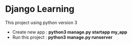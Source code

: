 # Django Learning
This project using python version 3
- Create new app : <b>python3 manage.py startapp my_app</b>
- Run this project : <b>python3 manage.py runserver</b>

